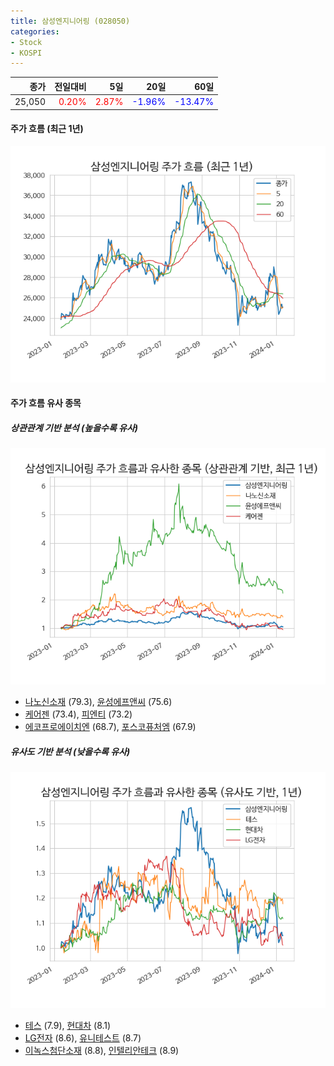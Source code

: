 ```yaml
---
title: 삼성엔지니어링 (028050)
categories:
- Stock
- KOSPI
---
```


|종가|전일대비|5일|20일|60일|
|---:|-------:|--:|---:|---:|
|25,050|<span style="color: red">0.20%</span>|<span style="color: red">2.87%</span>|<span style="color: blue">-1.96%</span>|<span style="color: blue">-13.47%</span>|

<!-- more -->


#### 주가 흐름 (최근 1년)
![028050](/assets/images/stock/028050.png)


#### 주가 흐름 유사 종목


##### 상관관계 기반 분석 (높을수록 유사)
![028050](/assets/images/stock/028050_corr.png)
- [나노신소재](/121600/) (79.3), [윤성에프앤씨](/372170/) (75.6)
- [케어젠](/214370/) (73.4), [피엔티](/137400/) (73.2)
- [에코프로에이치엔](/383310/) (68.7), [포스코퓨처엠](/003670/) (67.9)


##### 유사도 기반 분석 (낮을수록 유사)	
![028050](/assets/images/stock/028050_sim.png)
- [테스](/095610/) (7.9), [현대차](/005380/) (8.1)
- [LG전자](/066570/) (8.6), [유니테스트](/086390/) (8.7)
- [이녹스첨단소재](/272290/) (8.8), [인텔리안테크](/189300/) (8.9)